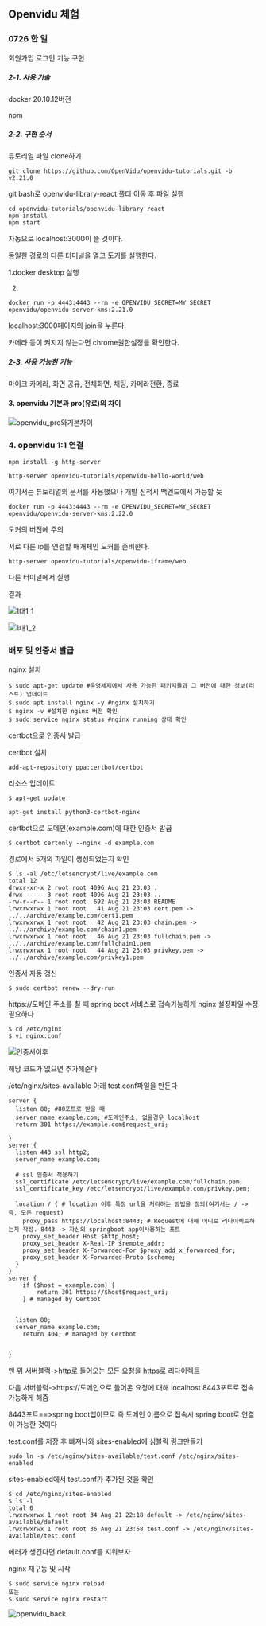 ## Openvidu 체험

### 0726 한 일

회원가입 로그인 기능 구현



##### 2-1. 사용 기술

docker 20.10.12버전

npm

##### 2-2. 구현 순서

튜토리얼 파일 clone하기

```
git clone https://github.com/OpenVidu/openvidu-tutorials.git -b v2.21.0
```

git bash로 openvidu-library-react 폴더 이동 후 파일 실행

```
cd openvidu-tutorials/openvidu-library-react
npm install
npm start
```

자동으로 localhost:3000이 뜰 것이다.



동일한 경로의 다른 터미널을 열고 도커를 실행한다.

1.docker desktop 실행

2.

```
docker run -p 4443:4443 --rm -e OPENVIDU_SECRET=MY_SECRET openvidu/openvidu-server-kms:2.21.0
```



localhost:3000페이지의 join을 누른다.

카메라 등이 켜지지 않는다면 chrome권한설정을 확인한다.



##### 2-3. 사용 가능한 기능

마이크 카메라, 화면 공유, 전체화면, 채팅, 카메라전환, 종료



#### 3. openvidu 기본과 pro(유료)의 차이

![openvidu_pro와기본차이](images/openvidu_pro와기본차이-16583835762512.PNG)

### 4. openvidu 1:1 연결

```
npm install -g http-server
```

```
http-server openvidu-tutorials/openvidu-hello-world/web
```

여기서는 튜토리얼의 문서를 사용했으나 개발 진척시 백엔드에서 가능할 듯



```
docker run -p 4443:4443 --rm -e OPENVIDU_SECRET=MY_SECRET openvidu/openvidu-server-kms:2.22.0
```

도커의 버전에 주의

서로 다른 ip를 연결할 매개체인 도커를 준비한다.



```
http-server openvidu-tutorials/openvidu-iframe/web
```

다른 터미널에서 실행



결과

![1대1_1](images/1대1_1.PNG)

![1대1_2](images/1대1_2.PNG)



### 배포 및 인증서 발급

nginx 설치

```
$ sudo apt-get update #운영체제에서 사용 가능한 패키지들과 그 버전에 대한 정보(리스트) 업데이트 
$ sudo apt install nginx -y #nginx 설치하기
$ nginx -v #설치한 nginx 버전 확인
$ sudo service nginx status #nginx running 상태 확인
```

certbot으로 인증서 발급



certbot 설치

```
add-apt-repository ppa:certbot/certbot
```

리소스 업데이트

```
$ apt-get update
```

```
apt-get install python3-certbot-nginx
```

certbot으로 도메인(example.com)에 대한 인증서 발급

```
$ certbot certonly --nginx -d example.com
```

경로에서 5개의 파일이 생성되었는지 확인

```
$ ls -al /etc/letsencrypt/live/example.com
total 12
drwxr-xr-x 2 root root 4096 Aug 21 23:03 .
drwx------ 3 root root 4096 Aug 21 23:03 ..
-rw-r--r-- 1 root root  692 Aug 21 23:03 README
lrwxrwxrwx 1 root root   41 Aug 21 23:03 cert.pem -> ../../archive/example.com/cert1.pem
lrwxrwxrwx 1 root root   42 Aug 21 23:03 chain.pem -> ../../archive/example.com/chain1.pem
lrwxrwxrwx 1 root root   46 Aug 21 23:03 fullchain.pem -> ../../archive/example.com/fullchain1.pem
lrwxrwxrwx 1 root root   44 Aug 21 23:03 privkey.pem -> ../../archive/example.com/privkey1.pem
```



인증서 자동 갱신

```
$ sudo certbot renew --dry-run
```



https://도메인 주소를 칠 때 spring boot 서비스로 접속가능하게 nginx 설정파일 수정필요하다

```
$ cd /etc/nginx
$ vi nginx.conf
```

![인증서이후](images/인증서이후.PNG)

해당 코드가 없으면 추가해준다



/etc/nginx/sites-available 아래 test.conf파일을 만든다

```
server {
  listen 80; #80포트로 받을 때
  server_name example.com; #도메인주소, 없을경우 localhost
  return 301 https://example.com$request_uri;

}
server {
  listen 443 ssl http2;
  server_name example.com;

  # ssl 인증서 적용하기
  ssl_certificate /etc/letsencrypt/live/example.com/fullchain.pem;
  ssl_certificate_key /etc/letsencrypt/live/example.com/privkey.pem;
  
  location / { # location 이후 특정 url을 처리하는 방법을 정의(여기서는 / -> 즉, 모든 request)
    proxy_pass https://localhost:8443; # Request에 대해 어디로 리다이렉트하는지 작성. 8443 -> 자신의 springboot app이사용하는 포트
    proxy_set_header Host $http_host;
    proxy_set_header X-Real-IP $remote_addr;
    proxy_set_header X-Forwarded-For $proxy_add_x_forwarded_for;
    proxy_set_header X-Forwarded-Proto $scheme;
  }
}
server {
    if ($host = example.com) {
        return 301 https://$host$request_uri;
    } # managed by Certbot


  listen 80;
  server_name example.com;
    return 404; # managed by Certbot


}
```

맨 위 서버블럭->http로 들어오는 모든 요청을 https로 리다이렉트

다음 서버블럭->https://도메인으로 들어온 요청에 대해 localhost 8443포트로 접속가능하게 해줌

8443포트==>spring boot앱이므로 즉 도메인 이름으로 접속시 spring boot로 연결이 가능한 것이다



test.conf를 저장 후 빠져나와 sites-enabled에 심볼릭 링크만들기

```
sudo ln -s /etc/nginx/sites-available/test.conf /etc/nginx/sites-enabled
```



sites-enabled에서 test.conf가 추가된 것을 확인

```
$ cd /etc/nginx/sites-enabled
$ ls -l
total 0
lrwxrwxrwx 1 root root 34 Aug 21 22:18 default -> /etc/nginx/sites-available/default
lrwxrwxrwx 1 root root 36 Aug 21 23:58 test.conf -> /etc/nginx/sites-available/test.conf
```

에러가 생긴다면 default.conf를 지워보자



nginx 재구동 및 시작

```
$ sudo service nginx reload
또는
$ sudo service nginx restart
```



![openvidu_back](images/openvidu_back.PNG)
